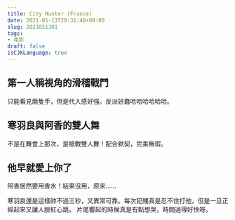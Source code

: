 ```yaml
---
title: City Hunter (France)
date: 2021-05-13T20:31:48+08:00
slug: 2021051301
tags: 
- 电影
draft: false
isCJKLanguage: true
---
```

## 第一人稱視角的滑稽戰鬥

只能看見兩隻手，但是代入感好強。反派好蠢哈哈哈哈哈哈。

## 寒羽良與阿香的雙人舞

不是在舞會上那次，是槍戰雙人舞！配合默契，完美無瑕。

## 他早就愛上你了

阿香居然要用香水！結果沒用，原來……

寒羽良還是這樣帥不過三秒，又異常可靠。每次犯賤真是忍不住打他，但是一旦正經起來又讓人臉紅心跳。
片尾響起的時候真是有點想哭，時間過得好快呀。
